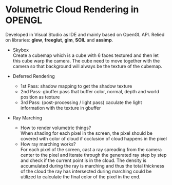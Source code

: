 # Volumetric Cloud Rendering in OPENGL
Developed in Visual Studio as IDE and mainly based on OpenGL API. Relied on libraries: **glew**, **freeglut**, **glm**, **SOIL** and **assimp**.

* Skybox\
  Create a cubemap which is a cube with 6 faces textured and then let this cube warp the camera. The cube need to move together with the camera so that background will always be the texture of the cubemap.
* Deferred Rendering
  * 1st Pass: shadow mapping to get the shadow texture
  * 2nd Pass: gbuffer pass that buffer color, normal, depth and world position as texture
  * 3rd Pass: (post-processing / light pass) caculate the light information with the texture in gbuffer

* Ray Marching
  * How to render volumetric things?\
    When shading for each pixel in the screen, the pixel should be covered with color of cloud if occlusion of cloud happens in the pixel
  * How ray marching works?\
    For each pixel of the screen, cast a ray spreading from the camera center to the pixel and iterate through the generated ray step by step and check if the current point is in the cloud. The density is accumulated during the ray is marching and thus the total thickness of the cloud the ray has intersected during marching could be utilized to calculate the final color of the pixel in the end.

   

